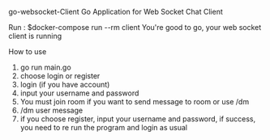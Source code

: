 go-websocket-Client Go Application for Web Socket Chat Client

Run :
$docker-compose run --rm client
You're good to go, your web socket client is running

How to use

1. go run main.go
2. choose login or register
3. login (if you have account)
4. input your username and password
5. You must join room if you want to send message to room or use /dm
6. /dm user message
7. if you choose register, input your username and password, if success, you need to re run the program and login as usual
